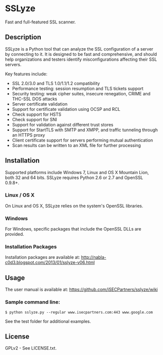 SSLyze
======

Fast and full-featured SSL scanner.

Description
-----------

SSLyze is a Python tool that can analyze the SSL configuration of a server by
connecting to it. It is designed to be fast and comprehensive, and should help
organizations and testers identify misconfigurations affecting their SSL
servers.

 Key features include:
* SSL 2.0/3.0 and TLS 1.0/1.1/1.2 compatibility
* Performance testing: session resumption and TLS tickets support
* Security testing: weak cipher suites, insecure renegation, CRIME and THC-SSL DOS attacks
* Server certificate validation
* Support for certificate validation using OCSP and RCL
* Check support for HSTS
* Check support for SNI
* Support for validation against different trust stores
* Support for StartTLS with SMTP and XMPP, and traffic tunneling through an HTTPS proxy
* Client certificate support for servers performing mutual authentication
* Scan results can be written to an XML file for further processing


Installation
------------

Supported platforms include Windows 7, Linux and OS X Mountain Lion, both 32
and 64 bits. SSLyze requires Python 2.6 or 2.7 and OpenSSL 0.9.8+.

### Linux / OS X
On Linux and OS X, SSLyze relies on the system's OpenSSL libraries.

### Windows
For Windows, specific packages that include the OpenSSL DLLs are provided.

### Installation Packages
Installation packages are available at: 
http://nabla-c0d3.blogspot.com/2013/01/sslyze-v06.html

Usage
-----

The user manual is available at: https://github.com/iSECPartners/sslyze/wiki

### Sample command line:
	$ python sslyze.py --regular www.isecpartners.com:443 www.google.com

See the test folder for additional examples.

License
--------

GPLv2 - See LICENSE.txt.
